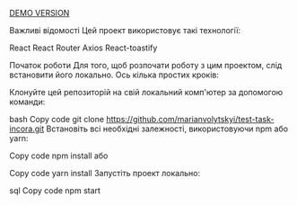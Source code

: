[DEMO VERSION](https://marianvolytskyi.github.io/test-task-incora)

Важливі відомості
Цей проект використовує такі технології:

React
React Router
Axios
React-toastify

Початок роботи
Для того, щоб розпочати роботу з цим проектом, слід встановити його локально. Ось кілька простих кроків:

Клонуйте цей репозиторій на свій локальний комп'ютер за допомогою команди:

bash
Copy code
git clone https://github.com/marianvolytskyi/test-task-incora.git
Встановіть всі необхідні залежності, використовуючи npm або yarn:

Copy code
npm install
або

Copy code
yarn install
Запустіть проект локально:

sql
Copy code
npm start
